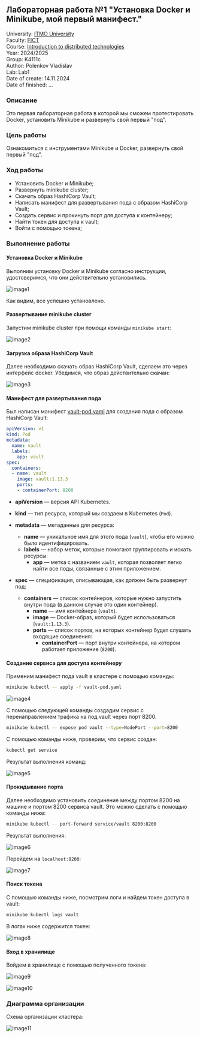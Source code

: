 ## Лабораторная работа №1 "Установка Docker и Minikube, мой первый манифест."
University: [ITMO University](https://itmo.ru/ru/) \
Faculty: [FICT](https://fict.itmo.ru) \
Course: [Introduction to distributed technologies](https://github.com/itmo-ict-faculty/introduction-to-distributed-technologies) \
Year: 2024/2025 \
Group: K4111c \
Author: Polenkov Vladislav \
Lab: Lab1 \
Date of create: 14.11.2024 \
Date of finished: ...

### Описание
Это первая лабораторная работа в которой мы сможем протестировать Docker, установить Minikube и развернуть свой первый "под".

### Цель работы
Ознакомиться с инструментами Minikube и Docker, развернуть свой первый "под".

### Ход работы
- Установить Docker и Minikube; 
- Развернуть minikube cluster;
- Скачать образ HashiCorp Vault;
- Написать манифест для развертывания пода с образом HashiCorp Vault;
- Создать сервис и прокинуть порт для доступа к контейнеру;
- Найти токен для доступа к vault;
- Войти с помощью токена;

### Выполнение работы

#### Установка Docker и Minikube

Выполним установку Docker и Minikube согласно инструкции, удостоверимся, что они действительно установились.

![image1](/lab1/images/image1.png)

Как видим, все успешно установлено.

#### Развертывание minikube cluster

Запустим minikube cluster при помощи команды ```minikube start```:

![image2](/lab1/images/image2.png)


#### Загрузка образа HashiCorp Vault

Далее необходимо скачать образ HashiCorp Vault, сделаем это через интерфейс docker. Убедимся, что образ действительно скачан:

![image3](/lab1/images/image3.png)

#### Манифест для развертывания пода

Был написан манифест [vault-pod.yaml](/lab1/vault-pod.yaml) для создания пода с образом HashiCorp Vault:

```yaml
apiVersion: v1
kind: Pod
metadata:
  name: vault
  labels:
    app: vault
spec:
  containers:
  - name: vault
    image: vault:1.13.3
    ports:
    - containerPort: 8200
```
- **apiVersion** — версия API Kubernetes.

- **kind** — тип ресурса, который мы создаем в Kubernetes (`Pod`).

- **metadata** — метаданные для ресурса:
  - **name** — уникальное имя для этого пода (`vault`), чтобы его можно было идентифицировать.
  - **labels** — набор меток, которые помогают группировать и искать ресурсы:
    - **app** — метка с названием `vault`, которая позволяет легко найти все поды, связанные с этим приложением.

- **spec** — спецификация, описывающая, как должен быть развернут под:
  - **containers** — список контейнеров, которые нужно запустить внутри пода (в данном случае это один контейнер).
    - **name** — имя контейнера (`vault`).
    - **image** — Docker-образ, который будет использоваться (`vault:1.13.3`).
    - **ports** — список портов, на которых контейнер будет слушать входящие соединения:
      - **containerPort** — порт внутри контейнера, на котором работает приложение (`8200`).

#### Создание сервиса для доступа контейнеру

Применим манифест пода vault в кластере c помощью команды:

```bash
minikube kubectl -- apply -f vault-pod.yaml
```

![image4](/lab1/images/image4.png)

С помощью следующей команды создадим сервис c перенаправлением трафика на под vault через порт 8200.

```bash
minikube kubectl -- expose pod vault --type=NodePort --port=8200
```

С помощью команды ниже, проверим, что сервис создан:

```bash
kubectl get service
```

 Результат выполнения команд:

![image5](/lab1/images/image5.png)

#### Прокидывание порта

Далее необходимо установить соединение между портом 8200 на машине и портом 8200 сервиса vault. Это можно сделать с помощью команды ниже:

```bash
minikube kubectl -- port-forward service/vault 8200:8200
```

Результат выполнения:

![image6](/lab1/images/image6.png)

Перейдем на `localhost:8200`:

![image7](/lab1/images/image7.png)

#### Поиск токена

С помощью команды ниже, посмотрим логи и найдем токен доступа в vault:

```bash
minikube kubectl logs vault
```

В логах ниже содержится токен:

![image8](/lab1/images/image8.png)

#### Вход в хранилище

Войдем в хранилище с помощью полученного токена:

![image9](/lab1/images/image9.png)

![image10](/lab1/images/image10.png)

### Диаграмма организации

Схема организации кластера:

![image11](/lab1/images/image11.png)